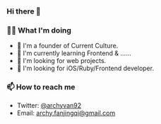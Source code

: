 ### Hi there 👋

### 👨‍💻 What I'm doing
- 🔭 I'm a founder of Current Culture.
- 🌱 I'm currently learning Frontend & ……
- 🤔 I'm looking for web projects.
- 🤞 I'm looking for iOS/Ruby/Frontend developer.

### 📫 How to reach me
- Twitter: [@archyvan92](https://twitter.com/archyvan92)
- Email: [archy.fanjingqi@gmail.com](mailto:archy.fanjingqi@gmail.com)
